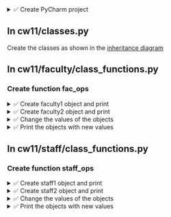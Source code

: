 <details>
  <summary>✅ Create PyCharm project</summary>

  - Create new Pycharm Project
  - Copy main.py from previous assignment
  - Create a directory `cw11`
  - In this directory, create classes.py and copy the code from previous assignment
  - Inside cw11, create two folders `faculty` and `staff`
</details>

## In cw11/classes.py
Create the classes as shown in the [inheritance diagram](https://github.com/suchialex/CINS3002-CW11/blob/main/Diagram.pdf)

## In cw11/faculty/class_functions.py
### Create function fac_ops

<details>
  <summary>✅ Create faculty1 object and print</summary>

  - Inside fac_ops body
  - Create new faculty, by creating an object of the Faculty class and call it faculty1
  - Set name = Margaret Ruth, phone = 3182789456, email = mruth@ed.edu, department = BUS, pay = 45000, tenure = 9
  - Pass arguments name, phone, email, department, pay, tenure when you create the object faculty1
  - Call the str method and print all the details of faculty1
</details>

<details>
  <summary>✅ Create faculty2 object and print</summary>
  
  - Create another faculty object and call it faculty2
  - Set name =Jeffrey Watson, phone = 3182159753, email = jwatson@ed.edu, department = HIST, pay = 46000, tenure = 12
  - Pass arguments name, phone, email, department, pay, tenure when you create the object faculty2
  - Call the str method and print all the details of faculty2
</details>

<details>
  <summary>✅ Change the values of the objects</summary>
  
  - Change faculty1’s email to ruth@ed.edu (Can you? If yes, why not?)
  - Change faculty2’s phone number to 3181258753
  - Get faculty1’s name and print it
  - Get faculty2’s pay and print it
  - Change the faculty1’s tenure to 12
</details>

<details>
  <summary>✅ Print the objects with new values</summary>

  - Call the str method and print all the details of faculty1
  - Call the str method and print all the details of faculty2
</details>

## In cw11/staff/class_functions.py
### Create function staff_ops

<details>
  <summary>✅ Create staff1 object and print</summary>
  
  - Inside staff_ops body
  - Create new staff, by creating an object of the Staff class and call it staff1
  - Set name = Ian West, phone = 3183421158, email = iwest@ed.edu, department = IT, pay = 55000, role = admin
  - Pass arguments name, phone, email, major, department, pay, role when you create the object staff1
  - Call the str method and print all the details of staff1
</details>

<details>
  <summary>✅ Create staff2 object and print</summary>
  
  - Create another student object and call it staff2
  - Set name = Gwen Taylor, phone = 3181521356, email = gtaylor@ed.edu, department = OMC, pay = 58000, role = supervisor
  - Pass arguments name, phone, email, major, department, pay, role when you create the object staff2
  - Call the str method and print all the details of staff2
</details>

<details>
  <summary>✅ Change the values of the objects</summary>
  
  - Change staff2’s email to taylor@ed.edu
  - Change staff1’s department to OIT
  - Get staff2’s name and print it
  - Get staff1’s pay and print it
  - Change the staff2’s phone to 2254561891
</details>

<details>
  <summary>✅ Print the objects with new values</summary>
  
  - Call the str method and print all the details of staff
  - Call the str method and print all the details of staff2
</details>
